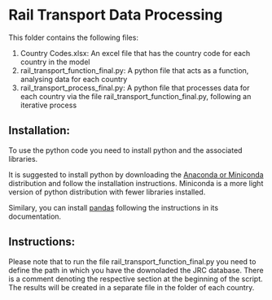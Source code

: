 # Rail Transport Data Processing

This folder contains the following files:
1) Country Codes.xlsx: An excel file that has the country code for each country in the model
2) rail_transport_function_final.py: A python file that acts as a function, analysing data for each country
3) rail_transport_process_final.py: A python file that processes data for each country via the file rail_transport_function_final.py, following an iterative process

## Installation:

To use the python code you need to install python and the associated libraries.

It is suggested to install python by downloading the [Anaconda or Miniconda]([url](https://www.anaconda.com/download)) distribution and follow the installation instructions. Miniconda is a more light version of python distribution with fewer libraries installed.

Similary, you can install [pandas]([url](https://pandas.pydata.org/docs/)) following the instructions in its documentation.

## Instructions:

Please note that to run the file rail_transport_function_final.py you need to define the path in which you have the downoladed the JRC database. There is a comment denoting the respective section at the beginning of the script. The results will be created in a separate file in the folder of each country.

